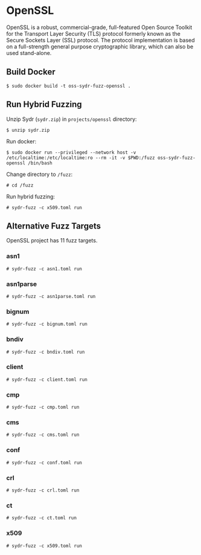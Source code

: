 # OpenSSL

OpenSSL is a robust, commercial-grade, full-featured Open Source Toolkit for the
Transport Layer Security (TLS) protocol formerly known as the Secure Sockets
Layer (SSL) protocol. The protocol implementation is based on a full-strength
general purpose cryptographic library, which can also be used stand-alone.

## Build Docker

    $ sudo docker build -t oss-sydr-fuzz-openssl .

## Run Hybrid Fuzzing

Unzip Sydr (`sydr.zip`) in `projects/openssl` directory:

    $ unzip sydr.zip

Run docker:

    $ sudo docker run --privileged --network host -v /etc/localtime:/etc/localtime:ro --rm -it -v $PWD:/fuzz oss-sydr-fuzz-openssl /bin/bash

Change directory to `/fuzz`:

    # cd /fuzz

Run hybrid fuzzing:

    # sydr-fuzz -c x509.toml run

## Alternative Fuzz Targets

OpenSSL project has 11 fuzz targets.

### asn1

    # sydr-fuzz -c asn1.toml run

### asn1parse

    # sydr-fuzz -c asn1parse.toml run

### bignum

    # sydr-fuzz -c bignum.toml run

### bndiv

    # sydr-fuzz -c bndiv.toml run

### client

    # sydr-fuzz -c client.toml run

### cmp

    # sydr-fuzz -c cmp.toml run

### cms

    # sydr-fuzz -c cms.toml run

### conf

    # sydr-fuzz -c conf.toml run

### crl

    # sydr-fuzz -c crl.toml run

### ct

    # sydr-fuzz -c ct.toml run

### x509

    # sydr-fuzz -c x509.toml run

